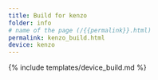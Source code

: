 ```yaml
---
title: Build for kenzo
folder: info
# name of the page (/{{permalink}}.html)
permalink: kenzo_build.html
device: kenzo
---
```

{% include templates/device_build.md %}
